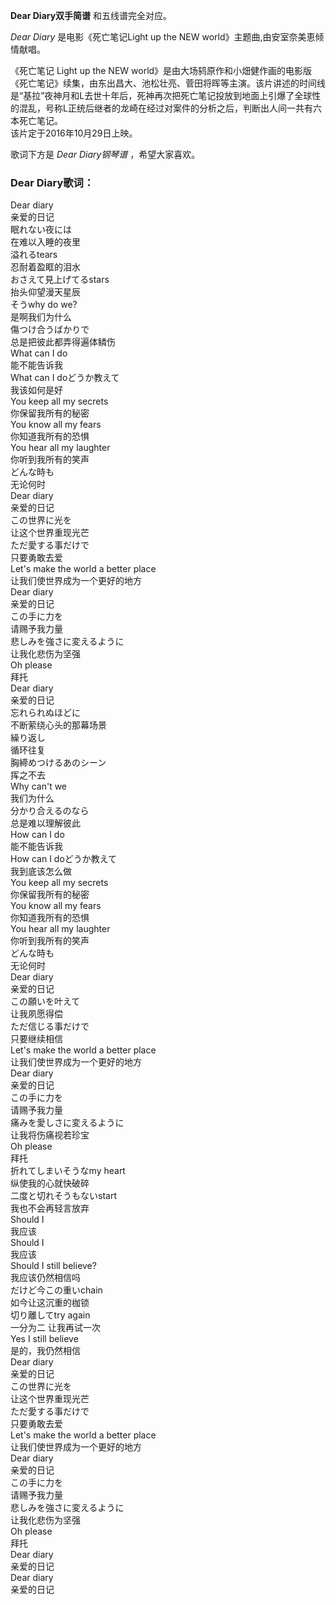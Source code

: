

**Dear Diary双手简谱** 和五线谱完全对应。

_Dear Diary_ 是电影《死亡笔记Light up the NEW world》主题曲,由安室奈美恵倾情献唱。

《死亡笔记 Light up the NEW
world》是由大场鸫原作和小畑健作画的电影版《死亡笔记》续集，由东出昌大、池松壮亮、菅田将晖等主演。该片讲述的时间线是“基拉”夜神月和L去世十年后，死神再次把死亡笔记投放到地面上引爆了全球性的混乱，号称L正统后继者的龙崎在经过对案件的分析之后，判断出人间一共有六本死亡笔记。  
该片定于2016年10月29日上映。

歌词下方是 _Dear Diary钢琴谱_ ，希望大家喜欢。

### Dear Diary歌词：

Dear diary  
亲爱的日记  
眠れない夜には  
在难以入睡的夜里  
溢れるtears  
忍耐着盈眶的泪水  
おさえて見上げてるstars  
抬头仰望漫天星辰  
そうwhy do we?  
是啊我们为什么  
傷つけ合うばかりで  
总是把彼此都弄得遍体鳞伤  
What can I do  
能不能告诉我  
What can I doどうか教えて  
我该如何是好  
You keep all my secrets  
你保留我所有的秘密  
You know all my fears  
你知道我所有的恐惧  
You hear all my laughter  
你听到我所有的笑声  
どんな時も  
无论何时  
Dear diary  
亲爱的日记  
この世界に光を  
让这个世界重现光芒  
ただ愛する事だけで  
只要勇敢去爱  
Let's make the world a better place  
让我们使世界成为一个更好的地方  
Dear diary  
亲爱的日记  
この手に力を  
请赐予我力量  
悲しみを強さに変えるように  
让我化悲伤为坚强  
Oh please  
拜托  
Dear diary  
亲爱的日记  
忘れられぬほどに  
不断萦绕心头的那幕场景  
繰り返し  
循环往复  
胸締めつけるあのシーン  
挥之不去  
Why can't we  
我们为什么  
分かり合えるのなら  
总是难以理解彼此  
How can I do  
能不能告诉我  
How can I doどうか教えて  
我到底该怎么做  
You keep all my secrets  
你保留我所有的秘密  
You know all my fears  
你知道我所有的恐惧  
You hear all my laughter  
你听到我所有的笑声  
どんな時も  
无论何时  
Dear diary  
亲爱的日记  
この願いを叶えて  
让我夙愿得偿  
ただ信じる事だけで  
只要继续相信  
Let's make the world a better place  
让我们使世界成为一个更好的地方  
Dear diary  
亲爱的日记  
この手に力を  
请赐予我力量  
痛みを愛しさに変えるように  
让我将伤痛视若珍宝  
Oh please  
拜托  
折れてしまいそうなmy heart  
纵使我的心就快破碎  
二度と切れそうもないstart  
我也不会再轻言放弃  
Should I  
我应该  
Should I  
我应该  
Should I still believe?  
我应该仍然相信吗  
だけど今この重いchain  
如今让这沉重的枷锁  
切り離してtry again  
一分为二 让我再试一次  
Yes I still believe  
是的，我仍然相信  
Dear diary  
亲爱的日记  
この世界に光を  
让这个世界重现光芒  
ただ愛する事だけで  
只要勇敢去爱  
Let's make the world a better place  
让我们使世界成为一个更好的地方  
Dear diary  
亲爱的日记  
この手に力を  
请赐予我力量  
悲しみを強さに変えるように  
让我化悲伤为坚强  
Oh please  
拜托  
Dear diary  
亲爱的日记  
Dear diary  
亲爱的日记

